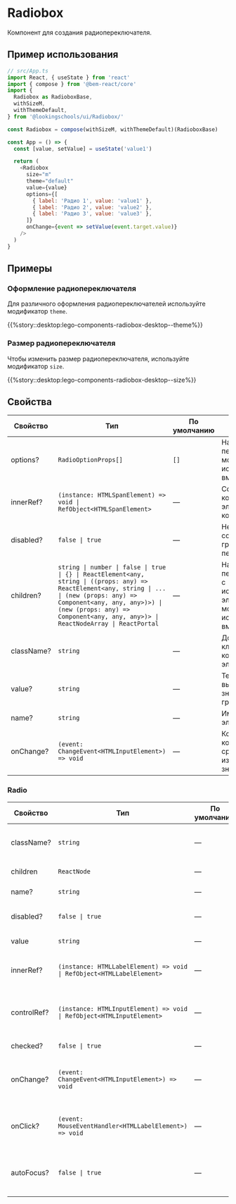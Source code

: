# Radiobox

Компонент для создания радиопереключателя.

## Пример использования

```js
// src/App.ts
import React, { useState } from 'react'
import { compose } from '@bem-react/core'
import {
  Radiobox as RadioboxBase,
  withSizeM,
  withThemeDefault,
} from '@lookingschools/ui/Radiobox/'

const Radiobox = compose(withSizeM, withThemeDefault)(RadioboxBase)

const App = () => {
  const [value, setValue] = useState('value1')

  return (
    <Radiobox
      size="m"
      theme="default"
      value={value}
      options={[
        { label: 'Радио 1', value: 'value1' },
        { label: 'Радио 2', value: 'value2' },
        { label: 'Радио 3', value: 'value3' },
      ]}
      onChange={event => setValue(event.target.value)}
    />
  )
}
```

## Примеры

### Оформление радиопереключателя

Для различного оформления радиопереключателей используйте модификатор `theme`.

{{%story::desktop:lego-components-radiobox-desktop--theme%}}

### Размер радиопереключателя

Чтобы изменить размер радиопереключателя, используйте модификатор `size`.

{{%story::desktop:lego-components-radiobox-desktop--size%}}

## Свойства

| Свойство   | Тип                                                                                                                                                                                                                                                               | По умолчанию | Описание                                                                                    |
| ---------- | ----------------------------------------------------------------------------------------------------------------------------------------------------------------------------------------------------------------------------------------------------------------- | ------------ | ------------------------------------------------------------------------------------------- |
| options?   | `RadioOptionProps[]`                                                                                                                                                                                                                                              | `[]`         | Набор переключателей; можно использовать вместо `children`                                  |
| innerRef?  | `(instance: HTMLSpanElement) => void \| RefObject<HTMLSpanElement>`                                                                                                                                                                                               | —            | Ссылка на корневой DOM-элемент компонента                                                   |
| disabled?  | `false \| true`                                                                                                                                                                                                                                                   | —            | Неактивное состояние всей группы переключетелей                                             |
| children?  | `string \| number \| false \| true \| {} \| ReactElement<any, string \| ((props: any) => ReactElement<any, string \| ... \| (new (props: any) => Component<any, any, any>)>) \| (new (props: any) => Component<any, any, any>)> \| ReactNodeArray \| ReactPortal` | —            | Набор переключателей c использованием элемента `Radio`; можно использовать вместо `options` |
| className? | `string`                                                                                                                                                                                                                                                          | —            | Дополнительный класс у корневого DOM-элемента                                               |
| value?     | `string`                                                                                                                                                                                                                                                          | —            | Текущее выбранное значение в группе                                                         |
| name?      | `string`                                                                                                                                                                                                                                                          | —            | Имя для всех элементов `Radio`                                                              |
| onChange?  | `(event: ChangeEvent<HTMLInputElement>) => void`                                                                                                                                                                                                                  | —            | Коллбек, который срабатывает при изменении значения                                         |

### Radio

| Свойство    | Тип                                                                   | По умолчанию | Описание                                            |
| ----------- | --------------------------------------------------------------------- | ------------ | --------------------------------------------------- |
| className?  | `string`                                                              | —            | Дополнительный класс у корневого DOM-элемента       |
| children    | `ReactNode`                                                           | —            | Текст подписи к переключателю                       |
| name?       | `string`                                                              | —            | Имя переключателя                                   |
| disabled?   | `false \| true`                                                       | —            | Неактивное состояние переключателя                  |
| value       | `string`                                                              | —            | Значение переключателя                              |
| innerRef?   | `(instance: HTMLLabelElement) => void \| RefObject<HTMLLabelElement>` | —            | Ссылка на корневой DOM-элемент компонента           |
| controlRef? | `(instance: HTMLInputElement) => void \| RefObject<HTMLInputElement>` | —            | Ссылка на нативный DOM-элемент нативного инпута     |
| checked?    | `false \| true`                                                       | —            | Состояние переключателя                             |
| onChange?   | `(event: ChangeEvent<HTMLInputElement>) => void`                      | —            | Коллбек, который срабатывает при изменении значения |
| onClick?    | `(event: MouseEventHandler<HTMLLabelElement>) => void`                | —            | Коллбек, который срабатывает при клике на контейнер |
| autoFocus?  | `false \| true`                                                       | —            | Устанавливает фокус в переключатель при монтировани |
